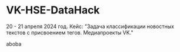 # VK-HSE-DataHack 
20 - 21 апреля 2024 год.
Кейс: "Задача классификации новостных текстов с присвоением тегов. Медиапроекты VK."

aboba

